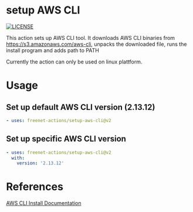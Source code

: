 # setup AWS CLI
[![LICENSE](https://img.shields.io/github/license/freenet-actions/setup-aws-cli)](https://github.com/freenet-actions/setup-aws-cli/blob/main/LICENSE)

This action sets up AWS CLI tool. It downloads AWS CLI binaries from https://s3.amazonaws.com/aws-cli, unpacks the downloaded file, runs the install program and adds path to PATH


Currently the action can only be used on linux plattform.
   
# Usage
## Set up default AWS CLI version (2.13.12)
```yaml
- uses: freenet-actions/setup-aws-cli@v2
```
## Set up specific AWS CLI version
```yaml
- uses: freenet-actions/setup-aws-cli@v2
  with:
    version: '2.13.12'
```

# References
[AWS CLI Install Documentation](https://docs.aws.amazon.com/cli/latest/userguide/getting-started-install.html)